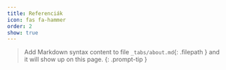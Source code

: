 ```yaml
---
title: Referenciák
icon: fas fa-hammer
order: 2
show: true
---
```


> Add Markdown syntax content to file `_tabs/about.md`{: .filepath } and it will show up on this page.
{: .prompt-tip }
